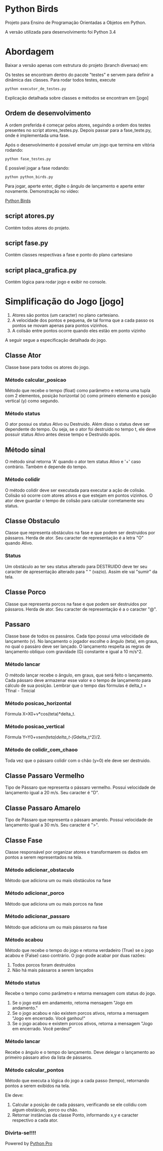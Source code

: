 Python Birds
===========

Projeto para Ensino de Programação Orientadas a Objetos em Python.

A versão utilizada para desenvolvimento foi Python 3.4

# Abordagem

Baixar a versão apenas com estrutura do projeto (branch diversao) em:



Os testes se encontram dentro do pacote "testes" e servem para definir a dinâmica das classes. Para rodar todos testes, execute

    python executor_de_testes.py
    
Explicação detalhada sobre classes e métodos se encontram em [jogo]

## Ordem de desenvolvimento

A ordem preferida é começar pelos atores, seguindo a ordem dos testes presentes no script atores_testes.py.
Depois passar para a fase_teste.py, onde é implementada uma fase.

Após o desenvolvimento é possível emular um jogo que termina em vitória rodando:

    python fase_testes.py

É possível jogar a fase rodando:

    python python_birds.py

Para jogar, aperte enter, digite o ângulo de lançamento e aperte enter novamente.
Demonstração no vídeo:

[Python Birds](https:youtube.com)

## script atores.py

Contém todos atores do projeto.

## script fase.py

Contém classes respectivas a fase e ponto do plano cartesiano

## script placa_grafica.py

Contém lógica para rodar jogo e exibir no console.

# Simplificação do Jogo [jogo]

1. Atores são pontos (um caracter) no plano cartesiano. 
2. A velocidade dos pontos e pequena, de tal forma que a cada passo os pontos se movam apenas para pontos vizinhos.
3. A colisão entre pontos ocorre quando eles estão em ponto vizinho

A seguir segue a especificação detalhada do jogo.

## Classe Ator

Classe base para todos os atores do jogo.

### Método calcular_posicao

Método que recebe o tempo (float) como parâmetro e retorna uma tupla com 2 elementos, posição horizontal (x) como 
primeiro elemento e posição vertical (y) como segundo.

### Método status

O ator possui os status Ativo ou Destruido. Além disso o status deve ser dependente do tempo. Ou seja, se o ator foi 
destruido no tempo t, ele deve possuir status Ativo antes desse tempo e Destruido após.
 

## Método sinal

O método sinal retorna 'A' quando o ator tem status Ativo e '+' caso contrário. Também é depende do tempo.

### Método colidir

O método colidir deve ser executada para executar a ação de colisão. Colisão só ocorre com atores ativos e que estejam
em pontos vizinhos. O ator deve guardar o tempo de colisão para calcular corretamente seu status.

## Classe Obstaculo

Classe que representa obstáculos na fase e que podem ser destruidos por pássaros. Herda de ator. Seu caracter de 
representação é a letra "O" quando Ativo.

### Status

Um obstáculo ao ter seu status alterado para DESTRUIDO deve ter seu caracter de apresentação alterado para " " (vazio).
Assim ele vai "sumir" da tela.

## Classe Porco

Classe que representa porcos na fase e que podem ser destruidos por pássaros. Herda de ator. Seu caracter de 
representação é a o caracter "@".

## Passaro

Classe base de todos os passáros. Cada tipo possui uma velocidade de lançamento (v). No lançamento o jogador escolhe o 
ângulo (teta), em graus, no qual o passáro deve ser lançado. O lançamento respeita as regras de lançamento oblíquo com 
gravidade (G) constante e igual a 10 m/s^2.

### Método lancar

O método lançar recebe o ângulo, em graus, que será feito o lançamento. Cada pássaro deve armazenar esse valor e o tempo
de lançamento para cálculo de sua posíção. Lembrar que o tempo das fórmulas é delta_t = Tfinal - Tinicial

### Método posicao_horizontal

Fórmula X=X0+v*cos(teta)*delta_t.

### Método posicao_vertical

Fórmula Y=Y0+v*sen(teta)delta_t-(G*delta_t^2)/2.
    

### Método de colidir_com_chaoo

Toda vez que o pássaro colidir com o chão (y=0) ele deve ser destruido.

## Classe Passaro Vermelho

Tipo de Pássaro que representa o pássaro vermelho. Possui velocidade de lançamento igual a 20 m/s. Seu caracter é "D".

## Classe Passaro Amarelo

Tipo de Pássaro que representa o pássaro amarelo. Possui velocidade de lançamento igual a 30 m/s. Seu caracter é ">".

## Classe Fase

Classe responsável por organizar atores e transformarem os dados em pontos a serem representados na tela.

### Método adicionar_obstaculo

Método que adiciona um ou mais obstáculos na fase

### Método adicionar_porco

Método que adiciona um ou mais porcos na fase

### Método adicionar_passaro

Método que adiciona um ou mais pássaros na fase

### Método acabou

Método que recebe o tempo do jogo e retorna verdadeiro (True) se o jogo acabou e (False) caso contrário.
O jogo pode acabar por duas razôes:

1. Todos porcos foram destruidos
2. Não há mais pássaros a serem lançados

### Método status

Recebe o tempo como parâmetro e retorna mensagem com status do jogo.

1. Se o jogo está em andamento, retorna mensagem "Jogo em andamento."
2. Se o jogo acabou e não existem porcos ativos, retorna a mensagem "Jogo em encerrado. Você ganhou!"
3. Se o jogo acabou e existem porcos ativos, retorna a mensagem "Jogo em encerrado. Você perdeu!"

### Método lancar

Recebe o ângulo e o tempo do lançamento. Deve delegar o lançamento ao primeiro pássaro ativo da lista de pássaros.

### Método calcular_pontos

Método que executa a lógica do jogo a cada passo (tempo), retornando pontos a serem exibidos na tela.

Ele deve:

1. Calcular a posição de cada pássaro, verificando se ele colidiu com algum obstáculo, porco ou chão.
2. Retornar instâncias da classe Ponto, informando x,y e caracter respectivo a cada ator.

### Divirta-se!!!!

Powered by [Python Pro](http://adm.python.pro.br)